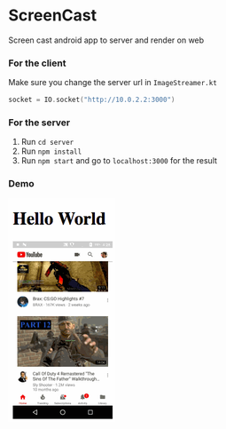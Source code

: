 # ScreenCast
Screen cast android app to server and render on web

### For the client
Make sure you change the server url in `ImageStreamer.kt`

```kotlin
socket = IO.socket("http://10.0.2.2:3000")
```

### For the server
1. Run `cd server`
2. Run `npm install`
3. Run `npm start` and go to `localhost:3000` for the result

### Demo
![Alt Text](https://github.com/nongdenchet/ScreenCast/blob/master/sample.gif)
